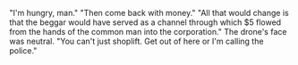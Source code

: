 "I'm hungry, man."
"Then come back with money."
"All that would change is that the beggar would have served as a channel through which $5 flowed from the hands of the common man into the corporation."
The drone's face was neutral. "You can't just shoplift. Get out of here or I'm calling the police."